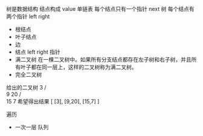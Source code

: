 树是数据结构
结点构成
value
单链表 每个结点只有一个指针 next
树 每个结点有两个指针 left right
- 根结点
- 叶子结点
- 边
- 结点 left right 指针
- 满二叉树   在一棵二叉树中。如果所有分支结点都存在左子树和右子树，并且所有叶子都在同一层上，这样的二叉树称为满二叉树。
- 完全二叉树  

给出的二叉树
    3
   / \
  9  20
    /  \
   15   7
希望得出结果
[
  [3],
  [9,20],
  [15,7]
]

遍历
- 一次一层   队列